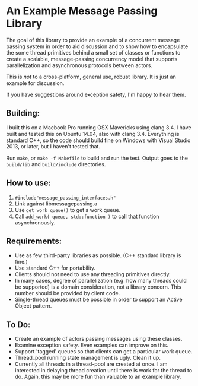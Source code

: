 
An Example Message Passing Library
=

The goal of this library to provide an example of a concurrent message passing
system in order to aid discussion and to show how to encapsulate the some
thread primitives behind a small set of classes or functions to create a
scalable, message-passing concurrency model that supports parallelization and
asynchronous protocols between actors.

This is *not* to a cross-platform, general use, robust library. It is just an example for discussion.

If you have suggestions around exception safety, I'm happy to hear them.

Building:
-
I built this on a Macbook Pro running OSX Mavericks using clang 3.4. I have
built and tested this on Ubuntu 14.04, also with clang 3.4. Everything is
standard C++, so the code should build fine on Windows with Visual Studio 2013,
or later, but I haven't tested that.

Run `make`, or `make -f Makefile` to build and run the test. Output goes to the
`build/lib` and `build/include` directories.

How to use:
-
1. `#include"message_passing_interfaces.h"`
2. Link against libmessagepassing.a
3. Use `get_work_queue()` to get a work queue.
4. Call `add_work( queue, std::function )` to call that function asynchronously.

Requirements:
-
* Use as few third-party libraries as possible. (C++ standard library is fine.)
* Use standard C++ for portability.
* Clients should not need to use any threading primitives directly.
* In many cases, degree of parallelization (e.g. how many threads could be
  supported) is a domain consideration, not a library concern. This number
  should be provided by client code.
* Single-thread queues must be possible in order to support an Active Object
  pattern.

To Do:
-
* Create an example of actors passing messages using these classes.
* Examine exception safety. Even examples can improve on this.
* Support 'tagged' queues so that clients can get a particular work queue.
* Thread_pool running state management is ugly. Clean it up.
* Currently all threads in a thread-pool are created at once. I am interested
  in delaying thread creation until there is work for the thread to do. Again,
  this may be more fun than valuable to an example library.
